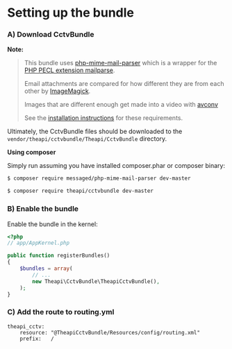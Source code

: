 Setting up the bundle
=====================
### A) Download CctvBundle

**Note:**

> This bundle uses [php-mime-mail-parser](https://github.com/message/php-mime-mail-parser) which is 
> a wrapper for the [PHP PECL extension mailparse](http://pecl.php.net/package/mailparse).
>
> Email attachments are compared for how different they are from each other by [ImageMagick](http://www.imagemagick.org).
>
> Images that are different enough get made into a video with [avconv](http://libav.org)
>
> See the [installation instructions](install_requirements.md) for these requirements.


Ultimately, the CctvBundle files should be downloaded to the
`vendor/theapi/cctvbundle/Theapi/CctvBundle` directory.

**Using composer**

Simply run assuming you have installed composer.phar or composer binary:

``` bash
$ composer require messaged/php-mime-mail-parser dev-master

$ composer require theapi/cctvbundle dev-master
```

### B) Enable the bundle

Enable the bundle in the kernel:

``` php
<?php
// app/AppKernel.php

public function registerBundles()
{
    $bundles = array(
        // ...
        new Theapi\CctvBundle\TheapiCctvBundle(),
    );
}
```
### C) Add the route to routing.yml
```
theapi_cctv:
    resource: "@TheapiCctvBundle/Resources/config/routing.xml"
    prefix:   /

```

    

